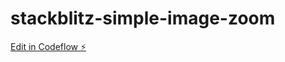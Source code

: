# stackblitz-simple-image-zoom

[Edit in Codeflow ⚡️](https://stackblitz.com/~/github.com/hrstmr/stackblitz-simple-image-zoom)